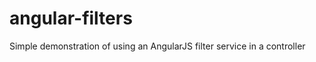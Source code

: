 angular-filters
===============

Simple demonstration of using an AngularJS filter service in a controller
